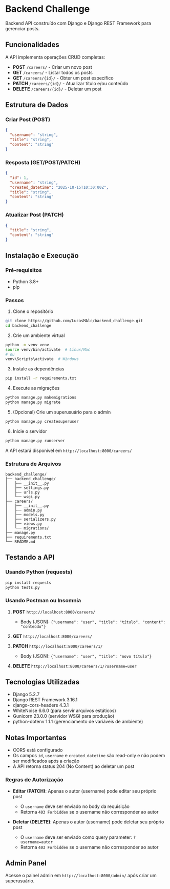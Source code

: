 # Backend Challenge

Backend API construído com Django e Django REST Framework para gerenciar posts.

## Funcionalidades

A API implementa operações CRUD completas:

- **POST** `/careers/` - Criar um novo post
- **GET** `/careers/` - Listar todos os posts
- **GET** `/careers/{id}/` - Obter um post específico
- **PATCH** `/careers/{id}/` - Atualizar título e/ou conteúdo
- **DELETE** `/careers/{id}/` - Deletar um post

## Estrutura de Dados

### Criar Post (POST)
```json
{
  "username": "string",
  "title": "string",
  "content": "string"
}
```

### Resposta (GET/POST/PATCH)
```json
{
  "id": 1,
  "username": "string",
  "created_datetime": "2025-10-15T10:30:00Z",
  "title": "string",
  "content": "string"
}
```

### Atualizar Post (PATCH)
```json
{
  "title": "string",
  "content": "string"
}
```

## Instalação e Execução

### Pré-requisitos
- Python 3.8+
- pip

### Passos

1. Clone o repositório
```bash
git clone https://github.com/LucasMAlc/backend_challenge.git
cd backend_challenge
```

2. Crie um ambiente virtual
```bash
python -m venv venv
source venv/bin/activate  # Linux/Mac
# ou
venv\Scripts\activate  # Windows
```

3. Instale as dependências
```bash
pip install -r requirements.txt
```

4. Execute as migrações
```bash
python manage.py makemigrations
python manage.py migrate
```

5. (Opcional) Crie um superusuário para o admin
```bash
python manage.py createsuperuser
```

6. Inicie o servidor
```bash
python manage.py runserver
```

A API estará disponível em `http://localhost:8000/careers/`

### Estrutura de Arquivos
```
backend_challenge/
├── backend_challenge/
│   ├── __init__.py
│   ├── settings.py
│   ├── urls.py
│   └── wsgi.py
├── careers/
│   ├── __init__.py
│   ├── admin.py
│   ├── models.py
│   ├── serializers.py
│   ├── views.py
│   └── migrations/
├── manage.py
├── requirements.txt
└── README.md
```

## Testando a API

### Usando Python (requests)

```bash
pip install requests
python tests.py
```

### Usando Postman ou Insomnia

1. **POST** `http://localhost:8000/careers/`
   - Body (JSON): `{"username": "user", "title": "título", "content": "conteúdo"}`

2. **GET** `http://localhost:8000/careers/`

3. **PATCH** `http://localhost:8000/careers/1/`
   - Body (JSON): `{"username": "user", "title": "novo título"}`

4. **DELETE** `http://localhost:8000/careers/1/?username=user`

## Tecnologias Utilizadas

- Django 5.2.7
- Django REST Framework 3.16.1
- django-cors-headers 4.3.1
- WhiteNoise 6.6.0 (para servir arquivos estáticos)
- Gunicorn 23.0.0 (servidor WSGI para produção)
- python-dotenv 1.1.1 (gerenciamento de variáveis de ambiente)

## Notas Importantes

- CORS está configurado
- Os campos `id`, `username` e `created_datetime` são read-only e não podem ser modificados após a criação
- A API retorna status 204 (No Content) ao deletar um post

### Regras de Autorização

- **Editar (PATCH)**: Apenas o autor (username) pode editar seu próprio post
  - O `username` deve ser enviado no body da requisição
  - Retorna `403 Forbidden` se o username não corresponder ao autor
  
- **Deletar (DELETE)**: Apenas o autor (username) pode deletar seu próprio post
  - O `username` deve ser enviado como query parameter: `?username=autor`
  - Retorna `403 Forbidden` se o username não corresponder ao autor

## Admin Panel

Acesse o painel admin em `http://localhost:8000/admin/` após criar um superusuário.
